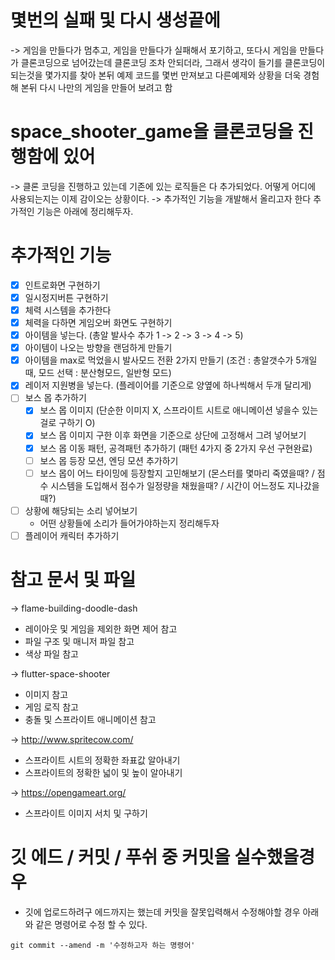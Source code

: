 # 몇번의 실패 및 다시 생성끝에
-> 게임을 만들다가 멈추고, 게임을 만들다가 실패해서 포기하고, 또다시 게임을 만들다가  클론코딩으로 넘어갔는데 클론코딩 조차 안되더라, 그래서 생각이 들기를 클론코딩이 되는것을 몇가지를 찾아 본뒤 예제 코드를 몇번 만져보고 다른예제와 상황을 더욱 경험해 본뒤 다시 나만의 게임을 만들어 보려고 함

# space_shooter_game을 클론코딩을 진행함에 있어
-> 클론 코딩을 진행하고 있는데 기존에 있는 로직들은 다 추가되었다. 어떻게 어디에 사용되는지는 이제 감이오는 상황이다.
-> 추가적인 기능을 개발해서 올리고자 한다 추가적인 기능은 아래에 정리해두자.

# 추가적인 기능 
- [x] 인트로화면 구현하기
- [x] 일시정지버튼 구현하기
- [x] 체력 시스템을 추가한다
- [x] 체력을 다하면 게임오버 화면도 구현하기
- [x] 아이템을 넣는다. (총알 발사수 추가 1 -> 2 -> 3 -> 4 -> 5)
- [x] 아이템이 나오는 방향을 랜덤하게 만들기
- [x] 아이템을 max로 먹었을시 발사모드 전환 2가지 만들기 (조건 : 총알갯수가 5개일때, 모드 선택 : 분산형모드, 일반형 모드)
- [x] 레이저 지원병을 넣는다. (플레이어를 기준으로 양옆에 하나씩해서 두개 달리게)
- [ ] 보스 몹 추가하기 
    - [x] 보스 몹 이미지 (단순한 이미지 X, 스프라이트 시트로 애니메이션 넣을수 있는걸로 구하기 O)
    - [x] 보스 몹 이미지 구한 이후 화면을 기준으로 상단에 고정해서 그려 넣어보기
    - [x] 보스 몹 이동 패턴, 공격패턴 추가하기 (패턴 4가지 중 2가지 우선 구현완료)
    - [ ] 보스 몹 등장 모션, 엔딩 모션 추가하기   
    - [ ] 보스 몹이 어느 타이밍에 등장할지 고민해보기 (몬스터를 몇마리 죽였을때? / 점수 시스템을 도입해서 점수가 일정량을 채웠을때? / 시간이 어느정도 지나갔을때?)
- [ ] 상황에 해당되는 소리 넣어보기
    - 어떤 상황들에 소리가 들어가야하는지 정리해두자
- [ ] 플레이어 캐릭터 추가하기 

# 참고 문서 및 파일
-> flame-building-doodle-dash 
- 레이아웃 및 게임을 제외한 화면 제어 참고
- 파일 구조 및 매니저 파일 참고
- 색상 파일 참고

-> flutter-space-shooter
- 이미지 참고
- 게임 로직 참고
- 충돌 및 스프라이트 애니메이션 참고

 -> http://www.spritecow.com/
 - 스프라이트 시트의 정확한 좌표값 알아내기
 - 스프라이트의 정확한 넓이 및 높이 알아내기

 ->  https://opengameart.org/
 - 스프라이트 이미지 서치 및 구하기 

 # 깃 에드 / 커밋 / 푸쉬 중 커밋을 실수했을경우
 - 깃에 업로드하려구 에드까지는 했는데 커밋을 잘못입력해서 수정해야할 경우 아래와 같은 명령어로 수정 할 수 있다.
 ```
 git commit --amend -m '수정하고자 하는 명령어'
 ```